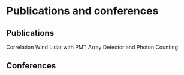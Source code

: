 # Publications and conferences

## Publications
Correlation Wind Lidar with PMT Array Detector and Photon Counting

## Conferences
